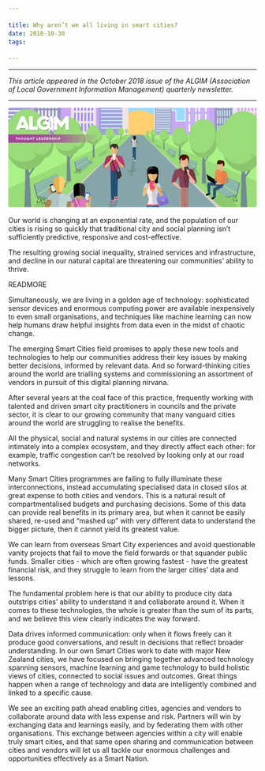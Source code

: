 ```yaml
---

title: Why aren’t we all living in smart cities?
date: 2018-10-30
tags:

---
```

***
_This article appeared in the October 2018 issue of the ALGIM (Association of Local Government Information Management) quarterly newsletter._
***

![head image](2018-10-30-why-arent-we-all-living-in-smart-cities/algim.png)

Our world is changing at an exponential rate, and the population of our cities is rising so quickly that traditional city and social planning isn’t sufficiently predictive, responsive and cost-effective.

The resulting growing social inequality, strained services and infrastructure, and decline in our natural capital are threatening our communities’ ability to thrive.

READMORE

Simultaneously, we are living in a golden age of technology: sophisticated sensor devices and enormous computing power are available inexpensively to even small organisations, and techniques like machine learning can now help humans draw helpful insights from data even in the midst of chaotic change.

The emerging Smart Cities field promises to apply these new tools and technologies to help our communities address their key issues by making better decisions, informed by relevant data. And so forward-thinking cities around the world are trialling systems and commissioning an assortment of vendors in pursuit of this digital planning nirvana.

After several years at the coal face of this practice, frequently working with talented and driven smart city practitioners in councils and the private sector, it is clear to our growing community that many vanguard cities around the world are struggling to realise the benefits.

All the physical, social and natural systems in our cities are connected intimately into a complex ecosystem, and they directly affect each other: for example, traffic congestion can’t be resolved by looking only at our road networks.

Many Smart Cities programmes are failing to fully illuminate these interconnections, instead accumulating specialised data in closed silos at great expense to both cities and vendors. This is a natural result of compartmentalised budgets and purchasing decisions. Some of this data can provide real benefits in its primary area, but when it cannot be easily shared, re-used and “mashed up” with very different data to understand the bigger picture, then it cannot yield its greatest value.

We can learn from overseas Smart City experiences and avoid questionable vanity projects that fail to move the field forwards or that squander public funds. Smaller cities - which are often growing fastest - have the greatest financial risk, and they struggle to learn from the larger cities’ data and lessons.

The fundamental problem here is that our ability to produce city data outstrips cities’ ability to understand it and collaborate around it. When it comes to these technologies, the whole is greater than the sum of its parts, and we believe this view clearly indicates the way forward.

Data drives informed communication: only when it flows freely can it produce good conversations, and result in decisions that reflect broader understanding. In our own Smart Cities work to date with major New Zealand cities, we have focused on bringing together advanced technology spanning sensors, machine learning and game technology to build holistic views of cities, connected to social issues and outcomes. Great things happen when a range of technology and data are intelligently combined and linked to a specific cause.

We see an exciting path ahead enabling cities, agencies and vendors to collaborate around data with less expense and risk. Partners will win by exchanging data and learnings easily, and by federating them with other organisations. This exchange between agencies within a city will enable truly smart cities, and that same open sharing and communication between cities and vendors will let us all tackle our enormous challenges and opportunities effectively as a Smart Nation.
